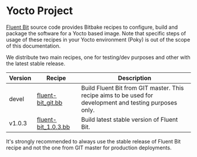 # Yocto Project

[Fluent Bit](https://fluentbit.io) source code provides Bitbake recipes to configure, build and package the software for a Yocto based image. Note that specific steps of usage of these recipes in your Yocto environment (Poky) is out of the scope of this documentation. 

We distribute two main recipes, one for testing/dev purposes and other with the latest stable release.

| Version | Recipe                                                       | Description                                                  |
| ------- | ------------------------------------------------------------ | ------------------------------------------------------------ |
| devel   | [fluent-bit_git.bb](https://github.com/fluent/fluent-bit/blob/master/fluent-bit_git.bb) | Build Fluent Bit from GIT master. This recipe aims to be used for development and testing purposes only. |
| v1.0.3  | [fluent-bit_1.0.3.bb](https://github.com/fluent/fluent-bit/blob/1.0/fluent-bit_1.0.3.bb) | Build latest stable version of Fluent Bit.                   |

It's strongly recommended to always use the stable release of Fluent Bit recipe and not the one from GIT master for production deployments.